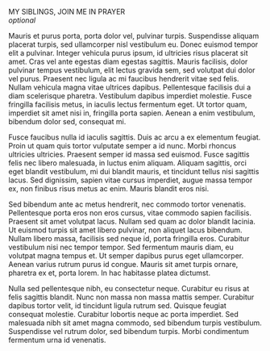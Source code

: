 MY SIBLINGS, JOIN ME IN PRAYER <br>
*optional*




Mauris et purus porta, porta dolor vel, pulvinar turpis. Suspendisse aliquam placerat turpis, sed ullamcorper nisl vestibulum eu. Donec euismod tempor elit a pulvinar. Integer vehicula purus ipsum, id ultricies risus placerat sit amet. Cras vel ante egestas diam egestas sagittis. Mauris facilisis, dolor pulvinar tempus vestibulum, elit lectus gravida sem, sed volutpat dui dolor vel purus. Praesent nec ligula ac mi faucibus hendrerit vitae sed felis. Nullam vehicula magna vitae ultrices dapibus. Pellentesque facilisis dui a diam scelerisque pharetra. Vestibulum dapibus imperdiet molestie. Fusce fringilla facilisis metus, in iaculis lectus fermentum eget. Ut tortor quam, imperdiet sit amet nisi in, fringilla porta sapien. Aenean a enim vestibulum, bibendum dolor sed, consequat mi.

Fusce faucibus nulla id iaculis sagittis. Duis ac arcu a ex elementum feugiat. Proin ut quam quis tortor vulputate semper a id nunc. Morbi rhoncus ultricies ultricies. Praesent semper id massa sed euismod. Fusce sagittis felis nec libero malesuada, in luctus enim aliquam. Aliquam sagittis, orci eget blandit vestibulum, mi dui blandit mauris, et tincidunt tellus nisi sagittis lacus. Sed dignissim, sapien vitae cursus imperdiet, augue massa tempor ex, non finibus risus metus ac enim. Mauris blandit eros nisi.

Sed bibendum ante ac metus hendrerit, nec commodo tortor venenatis. Pellentesque porta eros non eros cursus, vitae commodo sapien facilisis. Praesent sit amet volutpat lacus. Nullam sed quam ac dolor blandit lacinia. Ut euismod turpis sit amet libero pulvinar, non aliquet lacus bibendum. Nullam libero massa, facilisis sed neque id, porta fringilla eros. Curabitur vestibulum nisi nec tempor tempor. Sed fermentum mauris diam, eu volutpat magna tempus et. Ut semper dapibus purus eget ullamcorper. Aenean varius rutrum purus id congue. Mauris sit amet turpis ornare, pharetra ex et, porta lorem. In hac habitasse platea dictumst.

Nulla sed pellentesque nibh, eu consectetur neque. Curabitur eu risus at felis sagittis blandit. Nunc non massa non massa mattis semper. Curabitur dapibus tortor velit, id tincidunt ligula rutrum sed. Quisque feugiat consequat molestie. Curabitur lobortis neque ac porta imperdiet. Sed malesuada nibh sit amet magna commodo, sed bibendum turpis vestibulum. Suspendisse vel rutrum dolor, sed bibendum turpis. Morbi condimentum fermentum urna id venenatis.
